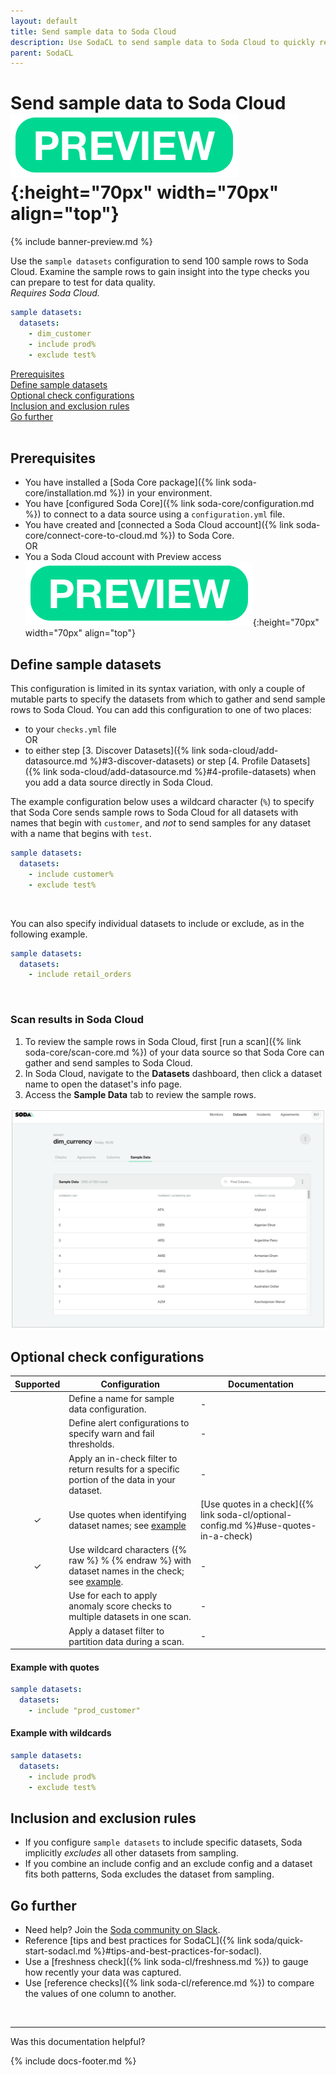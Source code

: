 ```yaml
---
layout: default
title: Send sample data to Soda Cloud
description: Use SodaCL to send sample data to Soda Cloud to quickly review the contents of your dataset.
parent: SodaCL
---
```


# Send sample data to Soda Cloud ![preview](/assets/images/preview.png){:height="70px" width="70px" align="top"}

{% include banner-preview.md %}

Use the `sample datasets` configuration to send 100 sample rows to Soda Cloud. Examine the sample rows to gain insight into the type checks you can prepare to test for data quality.<br />
*Requires Soda Cloud.*

```yaml
sample datasets:
  datasets:
    - dim_customer
    - include prod%
    - exclude test%
```

[Prerequisites](#prerequisites)<br />
[Define sample datasets](#define-sample-datasets)<br />
[Optional check configurations](#optional-check-configurations) <br />
[Inclusion and exclusion rules](#inclusion-and-exclusion-rules)<br />
[Go further](#go-further) <br />
<br />


## Prerequisites
* You have installed a [Soda Core package]({% link soda-core/installation.md %}) in your environment.
* You have [configured Soda Core]({% link soda-core/configuration.md %}) to connect to a data source using a `configuration.yml` file. 
* You have created and [connected a Soda Cloud account]({% link soda-core/connect-core-to-cloud.md %}) to Soda Core. <br />
OR <br />
* You a Soda Cloud account with Preview access ![preview](/assets/images/preview.png){:height="70px" width="70px" align="top"}


## Define sample datasets

This configuration is limited in its syntax variation, with only a couple of mutable parts to specify the datasets from which to gather and send sample rows to Soda Cloud. You can add this configuration to one of two places:
* to your `checks.yml` file <br />
OR<br />
*  to either step [3. Discover Datasets]({% link soda-cloud/add-datasource.md %}#3-discover-datasets) or step [4. Profile Datasets]({% link soda-cloud/add-datasource.md %}#4-profile-datasets) when you add a data source directly in Soda Cloud. 

The example configuration below uses a wildcard character (`%`) to specify that Soda Core sends sample rows to Soda Cloud for all datasets with names that begin with `customer`, and *not* to send samples for any dataset with a name that begins with `test`.

```yaml
sample datasets:
  datasets:
    - include customer%
    - exclude test%
```

<br />

You can also specify individual datasets to include or exclude, as in the following example.

```yaml
sample datasets:
  datasets:
    - include retail_orders
```

<br />

### Scan results in Soda Cloud

1. To review the sample rows in Soda Cloud, first [run a scan]({% link soda-core/scan-core.md %}) of your data source so that Soda Core can gather and send samples to Soda Cloud.
2. In Soda Cloud, navigate to the **Datasets** dashboard, then click a dataset name to open the dataset's info page. 
3. Access the **Sample Data** tab to review the sample rows.

![Example sample datasets screenshot](../assets/images/soda-sample-datasets.png)

## Optional check configurations

| Supported | Configuration | Documentation |
| :-: | ------------|---------------|
|   | Define a name for sample data configuration. |  - |
|   | Define alert configurations to specify warn and fail thresholds. | - |
|   | Apply an in-check filter to return results for a specific portion of the data in your dataset.| - | 
| ✓ | Use quotes when identifying dataset names; see [example](#example-with-quotes) | [Use quotes in a check]({% link soda-cl/optional-config.md %}#use-quotes-in-a-check) |
| ✓ | Use wildcard characters ({% raw %} % {% endraw %} with dataset names in the check; see [example](#example-with-wildcards). | - |
|   | Use for each to apply anomaly score checks to multiple datasets in one scan. | - |
|   | Apply a dataset filter to partition data during a scan. |  -  |

#### Example with quotes

```yaml
sample datasets:
  datasets:
    - include "prod_customer"
```

#### Example with wildcards 

```yaml
sample datasets:
  datasets:
    - include prod%
    - exclude test%
```

## Inclusion and exclusion rules

* If you configure `sample datasets` to include specific datasets, Soda implicitly *excludes* all other datasets from sampling. 
* If you combine an include config and an exclude config and a dataset fits both patterns, Soda excludes the dataset from sampling.

## Go further
* Need help? Join the <a href="http://community.soda.io/slack" target="_blank"> Soda community on Slack</a>.
* Reference [tips and best practices for SodaCL]({% link soda/quick-start-sodacl.md %}#tips-and-best-practices-for-sodacl).
* Use a [freshness check]({% link soda-cl/freshness.md %}) to gauge how recently your data was captured.
* Use [reference checks]({% link soda-cl/reference.md %}) to compare the values of one column to another.

<br />

---

Was this documentation helpful?

<!-- LikeBtn.com BEGIN -->
<span class="likebtn-wrapper" data-theme="tick" data-i18n_like="Yes" data-ef_voting="grow" data-show_dislike_label="true" data-counter_zero_show="true" data-i18n_dislike="No"></span>
<script>(function(d,e,s){if(d.getElementById("likebtn_wjs"))return;a=d.createElement(e);m=d.getElementsByTagName(e)[0];a.async=1;a.id="likebtn_wjs";a.src=s;m.parentNode.insertBefore(a, m)})(document,"script","//w.likebtn.com/js/w/widget.js");</script>
<!-- LikeBtn.com END -->

{% include docs-footer.md %}